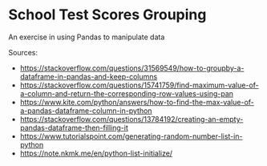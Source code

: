 # School Test Scores Grouping

An exercise in using Pandas to manipulate data

Sources:
* https://stackoverflow.com/questions/31569549/how-to-groupby-a-dataframe-in-pandas-and-keep-columns
* https://stackoverflow.com/questions/15741759/find-maximum-value-of-a-column-and-return-the-corresponding-row-values-using-pan
* https://www.kite.com/python/answers/how-to-find-the-max-value-of-a-pandas-dataframe-column-in-python
* https://stackoverflow.com/questions/13784192/creating-an-empty-pandas-dataframe-then-filling-it
* https://www.tutorialspoint.com/generating-random-number-list-in-python
* https://note.nkmk.me/en/python-list-initialize/
